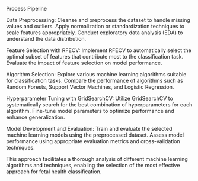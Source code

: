 

Process Pipeline

Data Preprocessing: Cleanse and preprocess the dataset to handle missing values and outliers. Apply normalization or standardization techniques to scale features appropriately. Conduct exploratory data analysis (EDA) to understand the data distribution.

Feature Selection with RFECV: Implement RFECV to automatically select the optimal subset of features that contribute most to the classification task. Evaluate the impact of feature selection on model performance.

Algorithm Selection: Explore various machine learning algorithms suitable for classification tasks. Compare the performance of algorithms such as Random Forests, Support Vector Machines, and Logistic Regression.

Hyperparameter Tuning with GridSearchCV: Utilize GridSearchCV to systematically search for the best combination of hyperparameters for each algorithm. Fine-tune model parameters to optimize performance and enhance generalization.

Model Development and Evaluation: Train and evaluate the selected machine learning models using the preprocessed dataset. Assess model performance using appropriate evaluation metrics and cross-validation techniques.

This approach facilitates a thorough analysis of different machine learning algorithms and techniques, enabling the selection of the most effective approach for fetal health classification.
